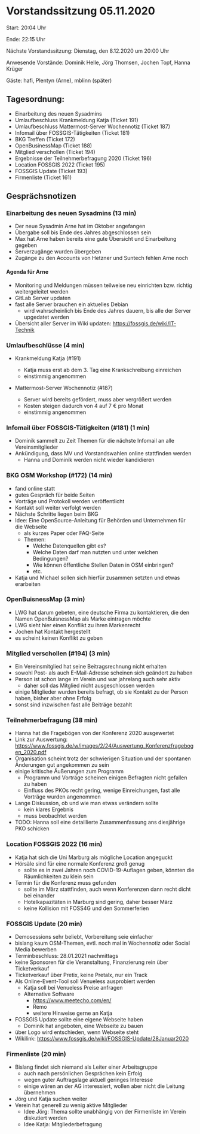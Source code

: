# Vorstandssitzung 05.11.2020

Start: 20:04 Uhr

Ende: 22:15 Uhr

Nächste Vorstandssitzung: Dienstag, den 8.12.2020 um 20:00 Uhr 

Anwesende Vorstände: Dominik Helle, Jörg Thomsen, Jochen Topf, Hanna Krüger

Gäste: hafi, Plentyn (Arne), mblinn (später)

## Tagesordnung:

- Einarbeitung des neuen Sysadmins
- Umlaufbeschluss Krankmeldung Katja (Ticket 191)
- Umlaufbeschluss Mattermost-Server Wochennotiz (Ticket 187)
- Infomail über FOSSGIS-Tätigkeiten (Ticket 181)
- BKG Treffen (Ticket 172)
- OpenBusinessMap (Ticket 188)
- Mitglied verschollen (Ticket 194)
- Ergebnisse der Teilnehmerbefragung 2020  (Ticket 196)
- Location FOSSGIS 2022 (Ticket 195)
- FOSSGIS Update (Ticket 193) 
- Firmenliste (Ticket 161)

## Gesprächsnotizen

### Einarbeitung des neuen Sysadmins (13 min)

- Der neue Sysadmin Arne hat im Oktober angefangen
- Übergabe soll bis Ende des Jahres abgeschlossen sein
- Max hat Arne haben bereits eine gute Übersicht und Einarbeitung gegeben
- Serverzugänge wurden übergeben
- Zugänge zu den Accounts von Hetzner und Suntech fehlen Arne noch

#### Agenda für Arne

- Monitoring und Meldungen müssen teilweise neu einrichten bzw. richtig weitergeleitet werden
- GitLab Server updaten
- fast alle Server brauchen ein aktuelles Debian 
    - wird wahrscheinlich bis Ende des Jahres dauern, bis alle der Server upgedatet werden
- Übersicht aller Server im Wiki updaten: https://fossgis.de/wiki/IT-Technik

### Umlaufbeschlüsse (4 min)

- Krankmeldung Katja (#191)
    - Katja muss erst ab dem 3. Tag eine Krankschreibung einreichen
    - einstimmig angenommen

- Mattermost-Server Wochennotiz (#187)
    - Server wird bereits gefördert, muss aber vergrößert werden
    - Kosten steigen dadurch von 4 auf 7 € pro Monat
    - einstimmig angenommen

### Infomail über FOSSGIS-Tätigkeiten (#181) (1 min)

- Dominik sammelt zu Zeit Themen für die nächste Infomail an alle Vereinsmitglieder
- Ankündigung, dass MV und Vorstandswahlen online stattfinden werden
    - Hanna und Dominik werden nicht wieder kandidieren

### BKG OSM Workshop (#172) (14 min)

- fand online statt
- gutes Gespräch für beide Seiten
- Vorträge und Protokoll werden veröffentlicht
- Kontakt soll weiter verfolgt werden
- Nächste Schritte liegen beim BKG
- Idee: Eine OpenSource-Anleitung für Behörden und Unternehmen für die Webseite 
    - als kurzes Paper oder FAQ-Seite
    - Themen: 
        - Welche Datenquellen gibt es?
        - Welche Daten darf man nutzten und unter welchen Bedingungen?
        - Wie können öffentliche Stellen Daten in OSM einbringen?
        -  etc.
- Katja und Michael sollen sich hierfür zusammen setzten und etwas erarbeiten
        
### OpenBuisnessMap (3 min)

- LWG hat darum gebeten, eine deutsche Firma zu kontaktieren, die den Namen OpenBuisnessMap als Marke eintragen möchte
- LWG sieht hier einen Konflikt zu ihren Markenrecht
- Jochen hat Kontakt hergestellt
- es scheint keinen Konflikt zu geben

### Mitglied verschollen (#194) (3 min)

- Ein Vereinsmitglied hat seine Beitragsrechnung nicht erhalten
- sowohl Post- als auch E-Mail-Adresse scheinen sich geändert zu haben
- Person ist schon lange im Verein und war jahrelang auch sehr aktiv
    - daher soll das Mitglied nicht ausgeschlossen werden
- einige Mitglieder wurden bereits befragt, ob sie Kontakt zu der Person haben, bisher aber ohne Erfolg
- sonst sind inzwischen fast alle Beiträge bezahlt

### Teilnehmerbefragung (38 min)

- Hanna hat die Fragebögen von der Konferenz 2020 ausgewertet
- Link zur Auswertung: https://www.fossgis.de/w/images/2/24/Auswertung_Konferenzfragebogen_2020.pdf
- Organisation scheint trotz der schwierigen Situation und der spontanen Änderungen gut angekommen zu sein
- einige kritische Äußerungen zum Programm
    - Programm und Vorträge scheinen einigen Befragten nicht gefallen zu haben
    - Einfluss des PKOs recht gering, wenige Einreichungen, fast alle Vorträge wurden angenommen
- Lange Diskussion, ob und wie man etwas verändern sollte
    - kein klares Ergebnis
    - muss beobachtet werden
- TODO: Hanna soll eine detaillierte Zusammenfassung ans diesjährige PKO schicken

### Location FOSSGIS 2022 (16 min)

- Katja hat sich die Uni Marburg als mögliche Location angeguckt
- Hörsäle sind für eine normale Konferenz groß genug
    - sollte es in zwei Jahren noch COVID-19-Auflagen geben, könnten die Räumlichkeiten zu klein sein
- Termin für die Konferenz muss gefunden
    - sollte im März stattfinden, auch wenn Konferenzen dann recht dicht bei einander
    - Hotelkapazitäten in Marburg sind gering, daher besser März
    - keine Kollision mit FOSS4G und den Sommerferien
    
### FOSSGIS Update (20 min)

- Demosessions sehr beliebt, Vorbereitung seie einfacher
- bislang kaum OSM-Themen, evtl. noch mal in  Wochennotiz oder Social Media bewerben
- Terminbeschluss: 28.01.2021 nachmittags 
- keine Sponsoren für die Veranstaltung, Finanzierung rein über Ticketverkauf
- Ticketverkauf über Pretix, keine Pretalx, nur ein Track
- Als Online-Event-Tool soll Venueless ausprobiert werden
    - Katja soll bei Venueless Preise anfragen
    - Alternative Software 
        - https://www.meetecho.com/en/
        - Remo
        - weitere Hinweise gerne an Katja
- FOSSGIS Update sollte eine eigene Webseite haben
    - Dominik hat angeboten, eine Webseite zu bauen
- über Logo wird entschieden, wenn Webseite steht
- Wikilink: https://www.fossgis.de/wiki/FOSSGIS-Update/28Januar2020

### Firmenliste (20 min)

- Bislang findet sich niemand als Leiter einer Arbeitsgruppe
    - auch nach persönlichen Gesprächen kein Erfolg
    - wegen guter Auftragslage aktuell geringes Interesse
    - einige wären an der AG interessiert, wollen aber nicht die Leitung übernehmen
- Jörg und Katja suchen weiter
- Verein hat generell zu wenig aktive Mitglieder
    - Idee Jörg: Thema sollte unabhängig von der Firmenliste im Verein diskutiert werden 
    - Idee Katja: Mitgliederbefragung
